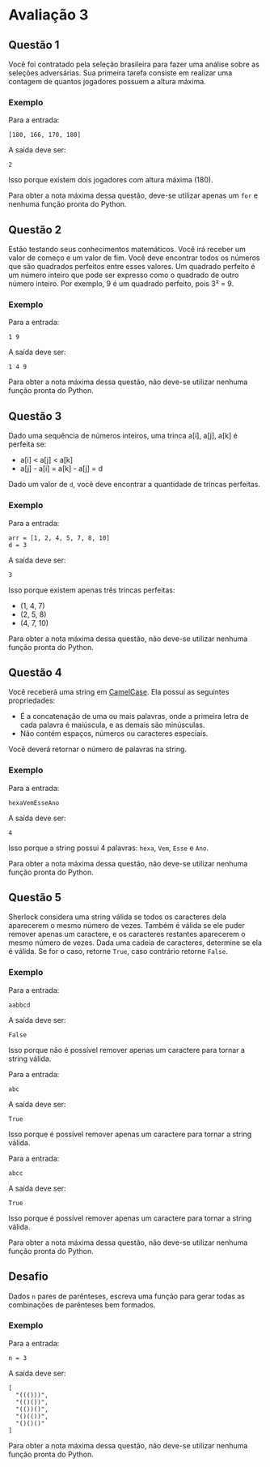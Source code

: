 # Avaliação 3

## Questão 1

Você foi contratado pela seleção brasileira para fazer uma análise sobre as seleções adversárias. Sua primeira tarefa
consiste em realizar uma contagem de quantos jogadores possuem a altura máxima.

### Exemplo

Para a entrada:

```
[180, 166, 170, 180]
```

A saída deve ser:

```
2
```

Isso porque existem dois jogadores com altura máxima (180).

Para obter a nota máxima dessa questão, deve-se utilizar apenas um ``for`` e nenhuma função pronta do Python.

## Questão 2

Estão testando seus conhecimentos matemáticos. Você irá receber um valor de começo e um valor de fim. Você deve
encontrar todos os números que são quadrados perfeitos entre esses valores. Um quadrado perfeito é um número inteiro
que pode ser expresso como o quadrado de outro número inteiro. Por exemplo, 9 é um quadrado perfeito, pois 3² = 9.

### Exemplo

Para a entrada:

```
1 9
```

A saída deve ser:

```
1 4 9
```

Para obter a nota máxima dessa questão, não deve-se utilizar nenhuma função pronta do Python.

## Questão 3

Dado uma sequência de números inteiros, uma trinca a[i], a[j], a[k] é perfeita se:

* a[i] < a[j] < a[k]
* a[j] - a[i] = a[k] - a[j] = d

Dado um valor de ``d``, você deve encontrar a quantidade de trincas perfeitas.

### Exemplo

Para a entrada:

```
arr = [1, 2, 4, 5, 7, 8, 10]
d = 3
```

A saída deve ser:

```
3
```

Isso porque existem apenas três trincas perfeitas:

* (1, 4, 7)
* (2, 5, 8)
* (4, 7, 10)

Para obter a nota máxima dessa questão, não deve-se utilizar nenhuma função pronta do Python.

## Questão 4

Você receberá uma string em [CamelCase](https://en.wikipedia.org/wiki/CamelCase). Ela possuí as seguintes propriedades:

* É a concatenação de uma ou mais palavras, onde a primeira letra de cada palavra é maiúscula, e as demais são
  minúsculas.
* Não contém espaços, números ou caracteres especiais.

Você deverá retornar o número de palavras na string.

### Exemplo

Para a entrada:

```
hexaVemEsseAno
```

A saída deve ser:

```
4
```

Isso porque a string possui 4 palavras: ``hexa``, ``Vem``, ``Esse`` e ``Ano``.

Para obter a nota máxima dessa questão, não deve-se utilizar nenhuma função pronta do Python.

## Questão 5

Sherlock considera uma string válida se todos os caracteres dela aparecerem o mesmo número de vezes.
Também é válida se ele puder remover apenas um caractere, e os caracteres restantes aparecerem o
mesmo número de vezes. Dada uma cadeia de caracteres, determine se ela é válida. Se for o caso, retorne `True`, caso
contrário retorne `False`.

### Exemplo

Para a entrada:

```
aabbcd
```

A saída deve ser:

```
False
```

Isso porque não é possível remover apenas um caractere para tornar a string válida.

Para a entrada:

```
abc
```

A saída deve ser:

```
True
```

Isso porque é possível remover apenas um caractere para tornar a string válida.

Para a entrada:

```
abcc
```

A saída deve ser:

```
True
```

Isso porque é possível remover apenas um caractere para tornar a string válida.

Para obter a nota máxima dessa questão, não deve-se utilizar nenhuma função pronta do Python.

## Desafio

Dados ``n`` pares de parênteses, escreva uma função para gerar todas as combinações de parênteses bem formados.

### Exemplo

Para a entrada:

```
n = 3
```

A saída deve ser:

```
[
  "((()))",
  "(()())",
  "(())()",
  "()(())",
  "()()()"
]
```

Para obter a nota máxima dessa questão, não deve-se utilizar nenhuma função pronta do Python.